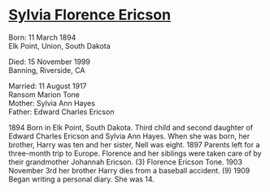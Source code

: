 # [Sylvia Florence Ericson](http://directancestors.org/Assets/html/ericson/flo_ericson.html)

Born: 11 March 1894  
Elk Point, Union, South Dakota

Died: 15 November 1999  
Banning, Riverside, CA

Married: 11 August 1917  
Ransom Marion Tone  
Mother: Sylvia Ann Hayes  
Father: Edward Charles Ericson  

1894 Born in Elk Point, South Dakota. Third child and second daughter of Edward Charles Ericson and Sylvia Ann Hayes. When she was born, her brother, Harry was ten and her sister, Nell was eight.
1897 Parents left for a three-month trip to Europe. Florence and her siblings were taken care of by their grandmother Johannah Ericson. (3) Florence Ericson Tone.
1903 November 3rd her brother Harry dies from a baseball accident. (9)
1909 Began writing a personal diary. She was 14.
